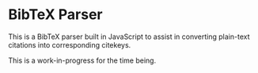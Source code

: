 # BibTeX Parser

This is a BibTeX parser built in JavaScript to assist in converting plain-text citations into corresponding citekeys.

This is a work-in-progress for the time being.
